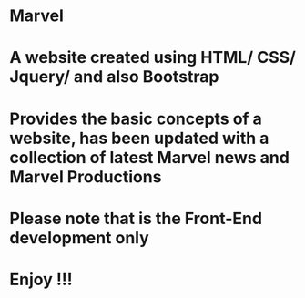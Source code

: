 # Marvel

# A website created using HTML/ CSS/ Jquery/ and also Bootstrap

# Provides the basic concepts of a website, has been updated with a collection of latest Marvel news and Marvel Productions

# Please note that is the Front-End development only

# Enjoy !!!
